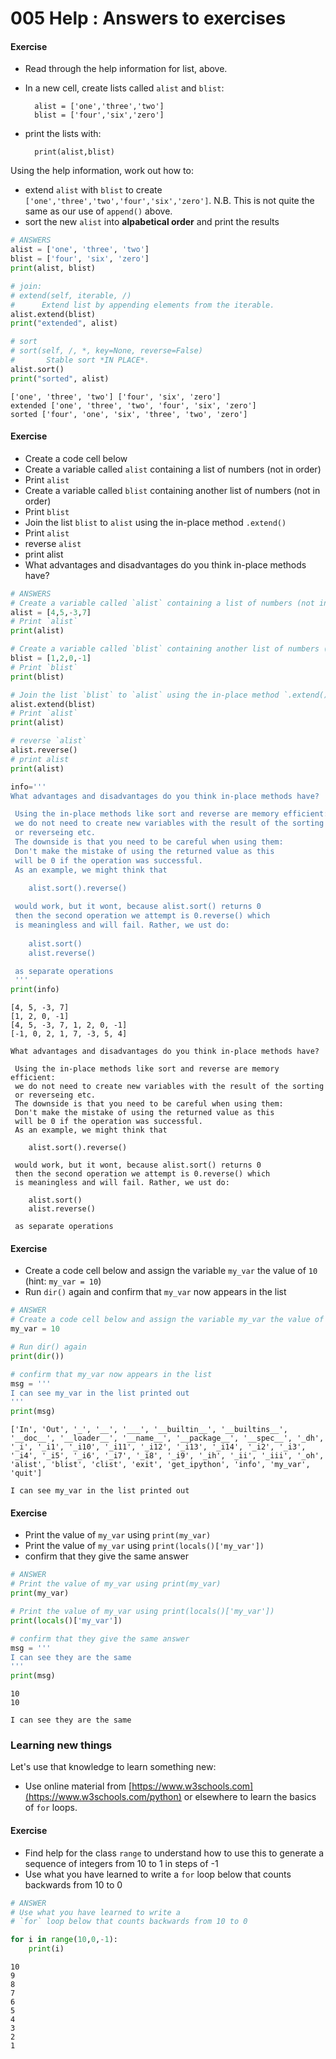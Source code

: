 # 005 Help : Answers to exercises

#### Exercise

* Read through the help information for list, above.
* In a new cell, create lists called `alist` and `blist`:

        alist = ['one','three','two']
        blist = ['four','six','zero']
    
* print the lists with:

        print(alist,blist)
    
Using the help information, work out how to:

* extend `alist` with `blist` to create `['one','three','two','four','six','zero']`. N.B. This is not quite the same as our use of `append()` above.
* sort the new `alist` into **alpabetical order** and print the results



```python
# ANSWERS
alist = ['one', 'three', 'two']
blist = ['four', 'six', 'zero']
print(alist, blist)

# join: 
# extend(self, iterable, /)
#      Extend list by appending elements from the iterable.
alist.extend(blist)
print("extended", alist)

# sort
# sort(self, /, *, key=None, reverse=False)
#       Stable sort *IN PLACE*.
alist.sort()
print("sorted", alist)
```

    ['one', 'three', 'two'] ['four', 'six', 'zero']
    extended ['one', 'three', 'two', 'four', 'six', 'zero']
    sorted ['four', 'one', 'six', 'three', 'two', 'zero']


#### Exercise

* Create a code cell below
* Create a variable called `alist` containing a list of numbers (not in order)
* Print `alist`
* Create a variable called `blist` containing another list of numbers (not in order)
* Print `blist`
* Join the list `blist` to `alist` using the in-place method `.extend()`
* Print `alist`
* reverse `alist` 
* print alist
* What advantages and disadvantages do you think in-place methods have?


```python
# ANSWERS
# Create a variable called `alist` containing a list of numbers (not in order)
alist = [4,5,-3,7]
# Print `alist`
print(alist)

# Create a variable called `blist` containing another list of numbers (not in order)
blist = [1,2,0,-1]
# Print `blist`
print(blist)

# Join the list `blist` to `alist` using the in-place method `.extend()`
alist.extend(blist)
# Print `alist`
print(alist)

# reverse `alist` 
alist.reverse()
# print alist
print(alist)

info='''
What advantages and disadvantages do you think in-place methods have?

 Using the in-place methods like sort and reverse are memory efficient:
 we do not need to create new variables with the result of the sorting
 or reverseing etc. 
 The downside is that you need to be careful when using them:
 Don't make the mistake of using the returned value as this
 will be 0 if the operation was successful.
 As an example, we might think that

    alist.sort().reverse()
 
 would work, but it wont, because alist.sort() returns 0
 then the second operation we attempt is 0.reverse() which
 is meaningless and will fail. Rather, we ust do:
    
    alist.sort()
    alist.reverse()

 as separate operations
 '''
print(info)
```

    [4, 5, -3, 7]
    [1, 2, 0, -1]
    [4, 5, -3, 7, 1, 2, 0, -1]
    [-1, 0, 2, 1, 7, -3, 5, 4]
    
    What advantages and disadvantages do you think in-place methods have?
    
     Using the in-place methods like sort and reverse are memory efficient:
     we do not need to create new variables with the result of the sorting
     or reverseing etc. 
     The downside is that you need to be careful when using them:
     Don't make the mistake of using the returned value as this
     will be 0 if the operation was successful.
     As an example, we might think that
    
        alist.sort().reverse()
     
     would work, but it wont, because alist.sort() returns 0
     then the second operation we attempt is 0.reverse() which
     is meaningless and will fail. Rather, we ust do:
        
        alist.sort()
        alist.reverse()
    
     as separate operations
     


#### Exercise

* Create a code cell below and assign the variable `my_var` the value of `10` (hint: `my_var = 10`)
* Run `dir()` again and confirm that `my_var` now appears in the list



```python
# ANSWER
# Create a code cell below and assign the variable my_var the value of 10 (hint: my_var = 10)
my_var = 10

# Run dir() again 
print(dir())

# confirm that my_var now appears in the list
msg = '''
I can see my_var in the list printed out
'''
print(msg)
```

    ['In', 'Out', '_', '__', '___', '__builtin__', '__builtins__', '__doc__', '__loader__', '__name__', '__package__', '__spec__', '_dh', '_i', '_i1', '_i10', '_i11', '_i12', '_i13', '_i14', '_i2', '_i3', '_i4', '_i5', '_i6', '_i7', '_i8', '_i9', '_ih', '_ii', '_iii', '_oh', 'alist', 'blist', 'clist', 'exit', 'get_ipython', 'info', 'my_var', 'quit']
    
    I can see my_var in the list printed out
    


#### Exercise

* Print the value of `my_var` using `print(my_var)`
* Print the value of `my_var` using `print(locals()['my_var'])`
* confirm that they give the same answer


```python
# ANSWER
# Print the value of my_var using print(my_var)
print(my_var)

# Print the value of my_var using print(locals()['my_var'])
print(locals()['my_var'])

# confirm that they give the same answer
msg = '''
I can see they are the same
'''
print(msg)
```

    10
    10
    
    I can see they are the same
    


### Learning new things

Let's use that knowledge to learn something new:

* Use online material from [https://www.w3schools.com](https://www.w3schools.com/python) or elsewhere to learn the basics of `for` loops.

#### Exercise

* Find help for the class `range` to understand how to use this to generate a sequence of integers from 10 to 1 in steps of -1
* Use what you have learned to write a `for` loop below that counts backwards from 10 to 0


```python
# ANSWER
# Use what you have learned to write a 
# `for` loop below that counts backwards from 10 to 0

for i in range(10,0,-1):
    print(i)
```

    10
    9
    8
    7
    6
    5
    4
    3
    2
    1

